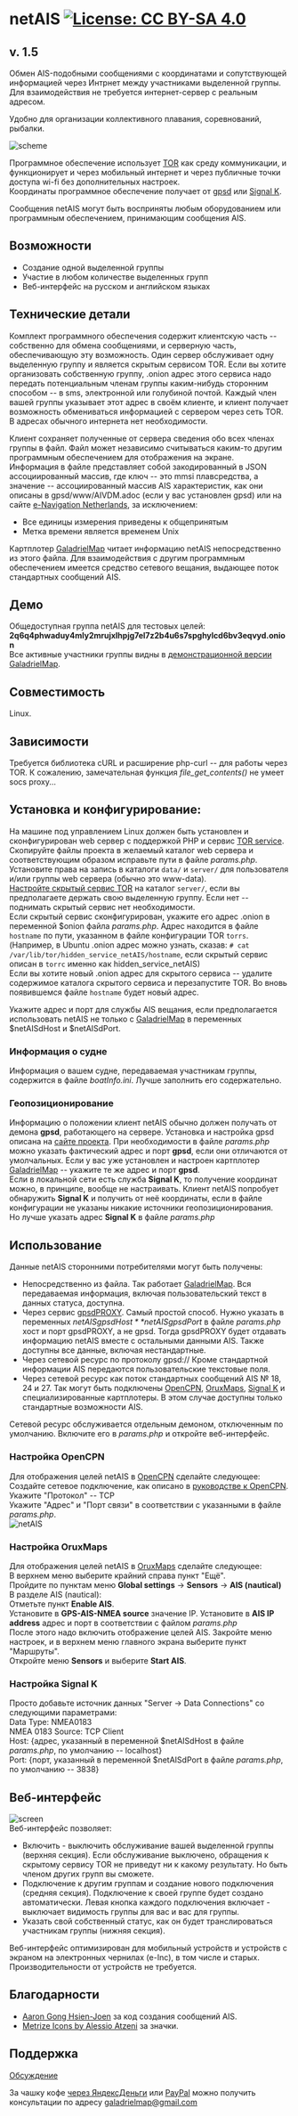 # netAIS [![License: CC BY-SA 4.0](https://img.shields.io/badge/License-CC%20BY--SA%204.0-lightgrey.svg)](https://creativecommons.org/licenses/by-sa/4.0/)

## v. 1.5
Обмен AIS-подобными сообщениями с координатами и сопутствующей информацией через Интрнет между участниками выделенной группы. Для взаимодействия не требуется интернет-сервер с реальным адресом.

Удобно для организации коллективного плавания, соревнований, рыбалки.

![scheme](screenshots/art.png)   

Программное обеспечение использует [TOR](torproject.org) как среду коммуникации, и функционирует и через мобильный интернет и через публичные точки доступа wi-fi без дополнительных настроек.  
Координаты программное обеспечение получает от [gpsd](https://gpsd.io/) или [Signal K](https://signalk.org/).

Сообщения netAIS могут быть восприняты любым оборудованием или программным обеспечением, принимающим сообщения AIS.

## Возможности
* Создание одной выделенной группы
* Участие в любом количестве выделенных групп
* Веб-интерфейс на русском и английском языках

## Технические детали
Комплект программного обеспечения содержит клиентскую часть -- собственно для обмена сообщениями, и серверную часть, обеспечивающую эту возможность. Один сервер обслуживает одну выделенную группу и является скрытым сервисом TOR.  Если вы хотите организовать собственную группу, .onion адрес этого сервиса надо передать потенциальным членам группы каким-нибудь сторонним способом -- в sms, электронной или голубиной почтой. Каждый член вашей группы указывает этот адрес в своём клиенте, и клиент получает возможность обмениваться информацией с сервером через сеть TOR. В адресах обычного интернета нет необходимости.

Клиент сохраняет полученные от сервера сведения обо всех членах группы в файл. Файл может независимо считываться каким-то другим программным обеспечением для отображения на экране.  
Информация в файле представляет собой закодированный в JSON ассоциированный массив, где ключ -- это mmsi плавсредства, а значение -- ассоциированный массив AIS характеристик, как они описаны в gpsd/www/AIVDM.adoc (если у вас установлен gpsd) или на сайте [e-Navigation Netherlands](http://www.e-navigation.nl/system-messages), за исключением:  

* Все единицы измерения приведены к общепринятым
* Метка времени является временем Unix

Картплотер [GaladrielMap](http://galadrielmap.hs-yachten.at/) читает информацию netAIS непосредственно из этого файла. Для взаимодействия с другим программным обеспечением имеется средство сетевого вещания, выдающее поток стандартных сообщений AIS.

## Демо
Общедоступная группа netAIS для тестовых целей:  
**2q6q4phwaduy4mly2mrujxlhpjg7el7z2b4u6s7spghylcd6bv3eqvyd.onion**  
Все активные участники группы видны в [демонстрационной версии](http://130.61.159.53/map/) [GaladrielMap](http://galadrielmap.hs-yachten.at/).

## Совместимость
Linux. 

## Зависимости
Требуется библиотека cURL и расширение php-curl -- для работы через TOR. К сожалению, замечательная функция _file_get_contents()_ не умеет socs proxy...

## Установка и конфигурирование:
На машине под управлением Linux должен быть установлен и сконфигурирован web сервер с поддержкой PHP и сервис [TOR service](https://2019.www.torproject.org/docs/tor-manual.html.en).  
Скопируйте файлы проекта в желаемый каталог web сервера и соответствующим образом исправьте пути в файле _params.php_.  
Установите права на запись в каталоги `data/` и `server/` для пользователя и/или группы web сервера (обычно это www-data).  
[Настройте скрытый сервис TOR](https://2019.www.torproject.org/docs/tor-onion-service.html.en) на каталог `server/`, если вы предполагаете держать свою выделенную группу. Если нет -- поднимать скрытый сервис нет необходимости.  
Если скрытый сервис сконфигурирован, укажите его адрес .onion в переменной $onion файла _params.php_.  Адрес находится в файле `hostname` по пути, указанном в файле конфигурации TOR `torrs`. (Например, в Ubuntu .onion адрес можно узнать, сказав: `# cat /var/lib/tor/hidden_service_netAIS/hostname`, если скрытый сервис описан в `torrc` именно как hidden_service_netAIS)  
Если вы хотите новый .onion адрес для скрытого сервиса -- удалите содержимое каталога скрытого сервиса и перезапустите TOR. Во вновь появившемся файле `hostname` будет новый адрес.

Укажите адрес и порт для службы AIS вещания, если предполагается использовать netAIS не только с [GaladrielMap](http://galadrielmap.hs-yachten.at/) в переменных $netAISdHost и $netAISdPort.

### Информация о судне
Информация о вашем судне, передаваемая участникам группы, содержится в файле _boatInfo.ini_. Лучше заполнить его содержательно.

### Геопозиционирование
Информацию о положении клиент netAIS обычно должен получать от демона **gpsd**, работающего на сервере. Установка и настройка gpsd описана на [сайте проекта](https://gpsd.io/). При необходимости в файле  _params.php_ можно указать фактический адрес и порт **gpsd**, если они отличаются от умолчальных. Если у вас уже установлен и настроен картплотер [GaladrielMap](http://galadrielmap.hs-yachten.at/) -- укажите те же адрес и порт **gpsd**.  
Если в локальной сети есть служба **Signal K**, то получение координат можно, в принципе, вообще не настраивать. Клиент netAIS попробует обнаружить **Signal K** и получить от неё координаты, если в файле конфигурации не указаны никакие источники геопозиционирования.  
Но лучше указать адрес **Signal K** в файле _params.php_

## Использование
Данные netAIS сторонними потребителями могут быть получены:

* Непосредственно из файла. Так работает [GaladrielMap](http://galadrielmap.hs-yachten.at/). Вся передаваемая информация, включая пользовательский текст в данных статуса, доступна.
* Через сервис [gpsdPROXY](https://github.com/VladimirKalachikhin/gpsdPROXY). Самый простой способ. Нужно указать в переменных *$netAISgpsdHost* *$netAISgpsdPort* в файле _params.php_ хост и порт gpsdPROXY, а не gpsd. Тогда gpsdPROXY будет отдавать информацию netAIS вместе с остальными данными AIS. Также доступны все данные, включая нестандартные.
* Через сетевой ресурс по протоколу gpsd:// Кроме стандартной информации AIS передаются пользовательские текстовые поля.
* Через сетевой ресурс как поток стандартных сообщений AIS № 18, 24 и 27. Так могут быть подключены [OpenCPN](https://opencpn.org/), [OruxMaps](https://www.oruxmaps.com/cs/es), [Signal K](https://signalk.org/) и специализированные картплотеры. В этом случае доступны только стандартные возможности AIS.

Сетевой ресурс обслуживается отдельным демоном, отключенным по умолчанию. Включите его в _params.php_ и откройте веб-интерфейс.
 
### Настройка OpenCPN
Для отображения целей netAIS в [OpenCPN](https://opencpn.org/) сделайте следующее:  
Создайте сетевое подключение, как описано в [руководстве к OpenCPN](https://opencpn.org/wiki/dokuwiki/doku.php?id=opencpn:opencpn_user_manual:options_setting:connections#add_a_network_connection).  
Укажите "Протокол" -- TCP  
Укажите "Адрес" и "Порт связи" в соответствии с указанными в файле  _params.php_.  
![netAIS](screenshots/s13.png)<br>

### Настройка OruxMaps
Для отображения целей netAIS в [OruxMaps](https://www.oruxmaps.com/cs/es) сделайте следующее:  
В верхнем меню выберите крайний справа пункт "Ещё".  
Пройдите по пунктам меню  **Global settings** -> **Sensors** -> **AIS (nautical)**  
В разделе AIS (nautical):  
Отметьте пункт **Enable AIS**.  
Установите в **GPS-AIS-NMEA source** значение IP.
Установите в **AIS IP address** адрес и порт в соответствии с файлом _params.php_  
После этого надо включить отображение целей AIS. Закройте меню настроек, и в верхнем меню главного экрана выберите пункт "Маршруты".  
Откройте меню **Sensors** и выберите **Start AIS**.

### Настройка Signal K
Просто добавьте источник данных "Server -> Data Connections" со следующими параметрами:  
Data Type: NMEA0183  
NMEA 0183 Source: TCP Client  
Host: {адрес, указанный в переменной $netAISdHost в файле _params.php_, по умолчанию -- localhost}  
Port: {порт, указанный в переменной $netAISdPort в файле _params.php_, по умолчанию -- 3838}  

## Веб-интерфейс
![screen](screenshots/s1r.png)   
Веб-интерфейс позволяет: 

* Включить - выключить обслуживание вашей выделенной группы (верхняя секция). Если обслуживание выключено, обращения к скрытому сервису TOR не приведут ни к какому результату. Но быть членом других групп вы сможете.
* Подключение к другим группам и создание нового подключения (средняя секция). Подключение к своей группе будет создано автоматически. Левая кнопка каждого подключения включает - выключает видимость группы для вас и вас для группы.
* Указать свой собственный статус, как он будет транслироваться участникам группы (нижняя секция).

Веб-интерфейс оптимизирован для мобильный устройств и устройств с экраном на электронных чернилах (e-Inc), в том числе и старых. Производительности от устройств не требуется.

## Благодарности
* [Aaron Gong Hsien-Joen](https://github.com/ais-one/phpais) за код создания сообщений AIS.
* [Metrize Icons by Alessio Atzeni](https://icon-icons.com/pack/Metrize-Icons/1130) за значки.

## Поддержка
[Обсуждение](https://github.com/VladimirKalachikhin/netAIS/discussions)

За чашку кофе [через ЯндексДеньги](https://yasobe.ru/na/galadrielmap) или [PayPal](https://paypal.me/VladimirKalachikhin?locale.x=ru_RU) можно получить консультации по адресу [galadrielmap@gmail.com](mailto:galadrielmap@gmail.com)  